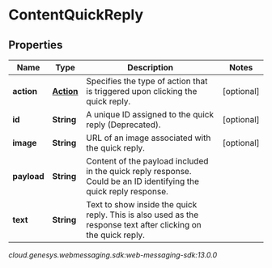 # ContentQuickReply


## Properties

| Name | Type | Description | Notes |
| ------------ | ------------- | ------------- | ------------- |
| **action** | [**Action**](Action) | Specifies the type of action that is triggered upon clicking the quick reply. |  [optional] |
| **id** | **String** | A unique ID assigned to the quick reply (Deprecated). |  [optional] |
| **image** | **String** | URL of an image associated with the quick reply. |  [optional] |
| **payload** | **String** | Content of the payload included in the quick reply response. Could be an ID identifying the quick reply response. |  |
| **text** | **String** | Text to show inside the quick reply. This is also used as the response text after clicking on the quick reply. |  |




_cloud.genesys.webmessaging.sdk:web-messaging-sdk:13.0.0_
